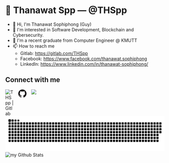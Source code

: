 # 🐶 Thanawat Spp — @THSpp

- 👋 Hi, I'm Thanawat Sophiphong (Guy)
- 👀 I'm interested in Software Development, Blockchain and Cybersecurity.
- 🌱 I'm a recent graduate from Computer Engineer @ KMUTT
- 📫 How to reach me 
  - Gitlab: https://gitlab.com/THSpp
  - Facebook: https://www.facebook.com/thanawat.sophiphong
  - LinkedIn: https://www.linkedin.com/in/thanawat-sophiphong/


## Connect with me
<a href="https://gitlab.com/THSpp">
  <img alt="THSpp | Gitlab" align="left" width="26px" style="margin-right:15px" src="https://raw.githubusercontent.com/tonka3000/tonka3000/master/assets/gitlab.svg" />
</a>
<a href="https://github.com/THSpp">
  <picture>
    <source media="(prefers-color-scheme: dark)" align="left" width="26px" style="margin-right:15px" srcset="./assets/github_dark.png">
    <img alt="GitHub" align="left" width="26px" style="margin-right:15px" src="https://raw.githubusercontent.com/github/explore/78df643247d429f6cc873026c0622819ad797942/topics/github/github.png" />
  </picture>
</a>


<img width=400 src="https://github-readme-stats.vercel.app/api/top-langs?username=THSpp&show_icons=true&locale=en&layout=compact&theme=tokyonight" />

<img width=1200 src="https://github.com/30675/run-snake/blob/output/github-contribution-grid-snake-dark.svg" />

<img align="center" src="https://github-readme-stats.vercel.app/api?username=THSpp&include_all_commits=true&count_private=true&show_icons=true&line_height=20&title_color=2B5BBD&icon_color=1124BB&text_color=A1A1A1&bg_color=0,000000,130F40" alt="my Github Stats"/>
